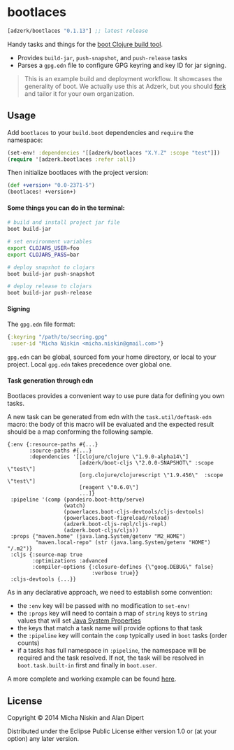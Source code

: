 # bootlaces

[](dependency)
```clojure
[adzerk/bootlaces "0.1.13"] ;; latest release
```
[](/dependency)

Handy tasks and things for the [boot Clojure build tool][1].

* Provides `build-jar`, `push-snapshot`, and `push-release` tasks
* Parses a `gpg.edn` file to configure GPG keyring and key ID for jar signing.

> This is an example build and deployment workflow. It showcases the generality
> of boot. We actually use this at Adzerk, but you should [fork] and tailor it
> for your own organization.

## Usage

Add `bootlaces` to your `build.boot` dependencies and `require` the namespace:

```clj
(set-env! :dependencies '[[adzerk/bootlaces "X.Y.Z" :scope "test"]])
(require '[adzerk.bootlaces :refer :all])
```

Then initialize bootlaces with the project version:

```clj
(def +version+ "0.0-2371-5")
(bootlaces! +version+)
```

#### Some things you can do in the terminal:

```bash
# build and install project jar file
boot build-jar
```

```bash
# set environment variables
export CLOJARS_USER=foo
export CLOJARS_PASS=bar
```

```bash
# deploy snapshot to clojars
boot build-jar push-snapshot
```

```bash
# deploy release to clojars
boot build-jar push-release
```

#### Signing

The `gpg.edn` file format:

```clojure
{:keyring "/path/to/secring.gpg"
 :user-id "Micha Niskin <micha.niskin@gmail.com>"}
```

`gpg.edn` can be global, sourced fom your home directory, or local to your project. Local `gpg.edn` takes precedence over global one.

#### Task generation through edn

Bootlaces provides a convenient way to use pure data for defining you own tasks.

A new task can be generated from edn with the `task.util/deftask-edn` macro: the body of this macro will be evaluated and the expected result should be a map conforming the following sample.

    {:env {:resource-paths #{...}
           :source-paths #{...}
           :dependencies '[[clojure/clojure \"1.9.0-alpha14\"]
                           [adzerk/boot-cljs \"2.0.0-SNAPSHOT\" :scope \"test\"]
                           [org.clojure/clojurescript \"1.9.456\"  :scope \"test\"]
                           [reagent \"0.6.0\"]
                           ...]}
     :pipeline '(comp (pandeiro.boot-http/serve)
                      (watch)
                      (powerlaces.boot-cljs-devtools/cljs-devtools)
                      (powerlaces.boot-figreload/reload)
                      (adzerk.boot-cljs-repl/cljs-repl)
                      (adzerk.boot-cljs/cljs))
     :props {"maven.home" (java.lang.System/getenv "M2_HOME")
             "maven.local-repo" (str (java.lang.System/getenv "HOME") "/.m2")}
     :cljs {:source-map true
            :optimizations :advanced
            :compiler-options {:closure-defines {\"goog.DEBUG\" false}
                               :verbose true}}
     :cljs-devtools {...}}

As in any declarative approach, we need to establish some convention:

 - the `:env` key will be passed with no modification to `set-env!`
 - the `:props` key will need to contain a map of `string` keys to `string` values that will set [Java System Properties](http://docs.oracle.com/javase/tutorial/essential/environment/sysprop.html)
 - the keys that match a task name will provide options to that task
 - the `:pipeline` key will contain the `comp` typically used in `boot` tasks (order counts)
 - if a tasks has full namespace in `:pipeline`, the namespace will be required and the task resolved. If not, the task will be resolved in `boot.task.built-in` first and finally in `boot.user`.

A more complete and working example can be found [here](https://github.com/elasticpath/rest-resource-viz/blob/master/build.boot#L42-L92).

## License

Copyright © 2014 Micha Niskin and Alan Dipert

Distributed under the Eclipse Public License either version 1.0 or (at
your option) any later version.

[1]: https://github.com/boot-clj/boot
[2]: http://clojars.org/adzerk/bootlaces/latest-version.svg?cache=2
[3]: http://clojars.org/adzerk/bootlaces
[fork]: https://github.com/adzerk/bootlaces/fork
